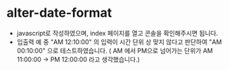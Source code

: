 # alter-date-format

- javascript로 작성하였으며, index 페이지를 열고 콘솔을 확인해주시면 됩니다.
- 입출력 예 중 "AM 12:10:00" 의 입력이 시간 단위 상 맞지 않다고 판단하여 "AM 00:10:00" 으로 테스트하였습니다.
( AM 에서 PM으로 넘어가는 단위가 AM 11:00:00 -> PM 12:00:00 라고 생각했습니다.)
